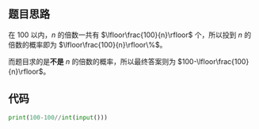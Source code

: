 ## 题目思路
在 $100$ 以内，$n$ 的倍数一共有 $\lfloor\frac{100}{n}\rfloor$ 个，所以投到 $n$ 的倍数的概率即为 $\lfloor\frac{100}{n}\rfloor\%$。

而题目求的是**不是** $n$ 的倍数的概率，所以最终答案则为 $100-\lfloor\frac{100}{n}\rfloor$。

## 代码
```python
print(100-100//int(input()))
```